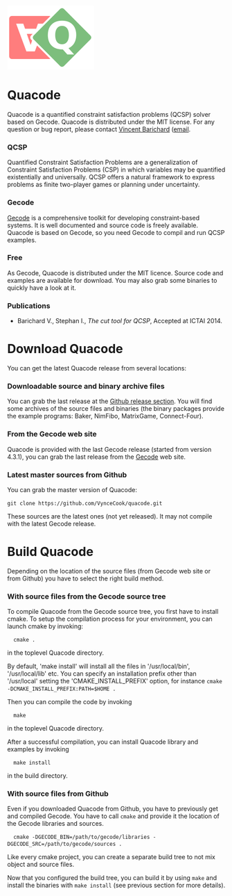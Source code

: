 ![Quacode logo](/logo_quacode.png)

Quacode
=======

Quacode is a quantified constraint satisfaction problems (QCSP) solver based on Gecode.
Quacode is distributed under the MIT license. For any question or bug report, please contact [Vincent Barichard](http://vincent.barichard.com) ([email](mailto:vincent.barichard@univ-angers.fr).

### QCSP
Quantified Constraint Satisfaction Problems are a generalization of Constraint Satisfaction Problems (CSP) in which variables may be quantified existentially and universally. QCSP offers a natural framework to express problems as finite two-player games or planning under uncertainty.

### Gecode
[Gecode](http://www.gecode.org) is a comprehensive toolkit for developing constraint-based systems. It is well documented and source code is freely available. Quacode is based on Gecode, so you need Gecode to compil and run QCSP examples.

### Free
As Gecode, Quacode is distributed under the MIT licence. Source code and examples are available for download. You may also grab some binaries to quickly have a look at it.

### Publications
- Barichard V., Stephan I., *The cut tool for QCSP*, Accepted at ICTAI 2014.


Download Quacode
================
You can get the latest Quacode release from several locations:

### Downloadable source and binary archive files
You can grab the last release at the [Github release section](https://github.com/VynceCook/quacode/releases). You will find some archives of the source files and binaries (the binary packages provide the example programs: Baker, NimFibo, MatrixGame, Connect-Four).

### From the Gecode web site
Quacode is provided with the last Gecode release (started from version 4.3.1), you can grab the last release from the [Gecode](http://www.gecode.org/) web site.

### Latest master sources from Github

You can grab the master version of Quacode:
 
~~~~
git clone https://github.com/VynceCook/quacode.git
~~~~

These sources are the latest ones (not yet released). It may not compile with
the latest Gecode release.

Build Quacode
=============
Depending on the location of the source files (from Gecode web site or from Github) you have to select the right build method.

### With source files from the Gecode source tree
To compile Quacode from the Gecode source tree, you first have to install cmake. To setup the compilation process for your environment, you can launch cmake by invoking:
~~~~
  cmake .
~~~~
in the toplevel Quacode directory.

By default, 'make install' will install all the files in
'/usr/local/bin', '/usr/local/lib' etc.  You can specify
an installation prefix other than '/usr/local' setting the
'CMAKE_INSTALL_PREFIX' option,
for instance `cmake -DCMAKE_INSTALL_PREFIX:PATH=$HOME .`

Then you can compile the code by invoking
~~~~
  make
~~~~
in the toplevel Quacode directory.

After a successful compilation, you can install Quacode
library and examples by invoking
~~~~
  make install
~~~~
in the build directory.

### With source files from Github
Even if you downloaded Quacode from Github, you have to previously get and compiled Gecode.
You have to call `cmake` and provide it the location of the Gecode libraries and sources.
~~~~
  cmake -DGECODE_BIN=/path/to/gecode/libraries -DGECODE_SRC=/path/to/gecode/sources .
~~~~
Like every cmake project, you can create a separate build tree to not mix object and source files.

Now that you configured the build tree, you can build it by using `make` and install the binaries with `make install` (see previous section for more details).
